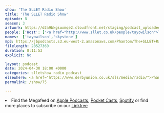 ```yaml
---
show: 'The SLLET Radio Show'
title: 'The SLLET Radio Show'
episode: 8
season: 3
artwork: https://d2a9bkgsuxmqe2.cloudfront.net/staging/podcast_uploaded_episode400/22149699/22149699-1705711847860-da566c0f95868.jpg
people: ['Host': ['<a href="http://www.sllet.co.uk/people/tayowilson">Tayo Wilson</a>'],'Guests': ['<a href="http://www.sllet.co.uk/people/skystone">Sky Stone</a>']]
names:  ['tayowilson','skystone']
mp3: https://jbpodcasts.s3.eu-west-2.amazonaws.com/Phantom/The+SLLET+Radio+Show/2024-04-30+-+75.mp3
filelength: 28527360
duration: 0:11:53
explicit: No

layout: podcast
date: 2024-04-30 18:00 +0000
categories: slletshow radio podcast
elsewhere: <a href="https://www.derbyunion.co.uk/sls/media/radio/">Phantom Media</a>
permalink: /show/75

---
```



<li>Find the Megafeed on <a href="https://podcasts.apple.com/us/podcast/phantom-radio-all-the-shows/id1659527657">Apple Podcasts</a>, <a href="https://pca.st/5rlgsndl">Pocket Casts</a>, <a href="https://open.spotify.com/show/1WGc6YCF3UfAL7E62gHLAS?si=eff5901deb8d498e">Spotify</a> or find more places to subscribe on our <a href="https://linktr.ee/phantomradious">Linktree</a></li>
